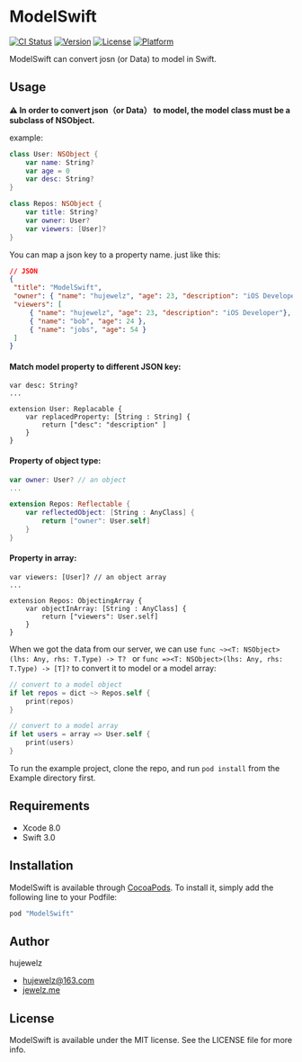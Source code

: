 # ModelSwift

[![CI Status](http://img.shields.io/travis/huluobobo/ModelSwift.svg?style=flat)](https://travis-ci.org/huluobobo/ModelSwift)
[![Version](https://img.shields.io/cocoapods/v/ModelSwift.svg?style=flat)](http://cocoapods.org/pods/ModelSwift)
[![License](https://img.shields.io/cocoapods/l/ModelSwift.svg?style=flat)](http://cocoapods.org/pods/ModelSwift)
[![Platform](https://img.shields.io/cocoapods/p/ModelSwift.svg?style=flat)](http://cocoapods.org/pods/ModelSwift)

ModelSwift can convert josn (or Data) to model in Swift.

## Usage
**:warning: In order to convert json（or Data） to model, the model  class must be a subclass of NSObject.**

example:
```swift
class User: NSObject {
    var name: String?
    var age = 0
    var desc: String?
}

class Repos: NSObject {
    var title: String?
    var owner: User?
    var viewers: [User]?
}
```
You can map a json key  to a property name. 
just like this:

```json
// JSON
{
 "title": "ModelSwift",
 "owner": { "name": "hujewelz", "age": 23, "description": "iOS Developer" },
 "viewers": [
     { "name": "hujewelz", "age": 23, "description": "iOS Developer"},
     { "name": "bob", "age": 24 },
     { "name": "jobs", "age": 54 }
 ]
}

```

#### Match model property to different JSON key:
```
var desc: String?
...

extension User: Replacable {
    var replacedProperty: [String : String] {
        return ["desc": "description" ]
    }
}
```
#### Property of object type:
```swift
var owner: User? // an object
...

extension Repos: Reflectable {
    var reflectedObject: [String : AnyClass] {
        return ["owner": User.self]
    }
}
```

#### Property in array:
```
var viewers: [User]? // an object array
...

extension Repos: ObjectingArray {
    var objectInArray: [String : AnyClass] {
        return ["viewers": User.self]
    }
}

```

When we got the data from our server, we can use 
`func ~><T: NSObject>(lhs: Any, rhs: T.Type) -> T? ` or `func =><T: NSObject>(lhs: Any, rhs: T.Type) -> [T]?`
 to convert it to model or a model array:
```swift
// convert to a model object
if let repos = dict ~> Repos.self {
    print(repos)
}

// convert to a model array
if let users = array => User.self {
	print(users)
}

```
To run the example project, clone the repo, and run `pod install` from the Example directory first.

## Requirements

* Xcode 8.0
* Swift 3.0

## Installation

ModelSwift is available through [CocoaPods](http://cocoapods.org). To install
it, simply add the following line to your Podfile:

```ruby
pod "ModelSwift"
```

## Author

hujewelz

* hujewelz@163.com 
* [jewelz.me](http://jewelz.me)

## License

ModelSwift is available under the MIT license. See the LICENSE file for more info.


